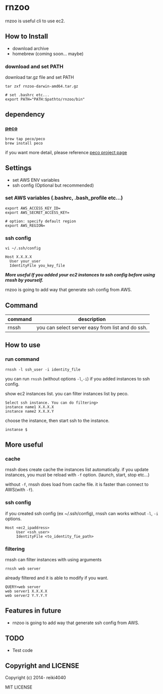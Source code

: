 rnzoo
====

rnzoo is useful cli to use ec2.

## How to Install

- download archive
- homebrew (coming soon... maybe)

### download and set PATH

download tar.gz file and set PATH

    tar zxf rnzoo-darwin-amd64.tar.gz

    # set .bashrc etc...
    export PATH="PATH:$pathto/rnzoo/bin"

## dependency

### [peco](https://github.com/peco/peco)

    brew tap peco/peco
    brew install peco

if you want more detail, please reference [peco project page](https://github.com/peco/peco)

## Settings

- set AWS ENV variables
- ssh config (Optional but recommended)

### set AWS variables (.bashrc, .bash_profile etc...)

    export AWS_ACCESS_KEY_ID=
    export AWS_SECRET_ACCESS_KEY=
    
    # option: specify default region
    export AWS_REGION=


### ssh config

`vi ~/.ssh/config`

    Host X.X.X.X
      User your_user
      IdentityFile you_key_file

***More useful If you added your ec2 instances to ssh config before using rnssh by yourself.***

rnzoo is going to add way that generate ssh config from AWS.

## Command

| command | description |
|---------|-------------|
| rnssh | you can select server easy from list and do ssh. |

## How to use

### run command

    rnssh -l ssh_user -i identity_file

you can run `rnssh` (without options `-l`,`-i`) if you added instances to ssh config.

show ec2 instances list. you can filter instances list by peco.

    Select ssh instance. You can do filtering>
    instance name1 X.X.X.X
    instance name2 X.X.X.Y
    
choose the instance, then start ssh to the instance.

    instanse $ 

## More useful

### cache

rnssh does create cache the instances list automatically.
if you update instances, you must be reload with `-f` option.
(launch, start, stop etc...)

without `-f`, rnssh does load from cache file. it is faster than connect to AWS(with `-f`).

### ssh config

if you created ssh config (ex ~/.ssh/config), rnssh can works without `-l`, `-i` options.

    Host <ec2_ipaddress>
         User <ssh_user>
         IdentityFile <to_identity_fie_path>

### filtering

rnssh can filter instances with using arguments 

    rnssh web server

already filtered and it is able to modify if you want.

    QUERY>web server
    web server1 X.X.X.X
    web server2 Y.Y.Y.Y


## Features in future

- rnzoo is going to add way that generate ssh config from AWS.

## TODO

- Test code

## Copyright and LICENSE

Copyright (c) 2014- reiki4040

MIT LICENSE
